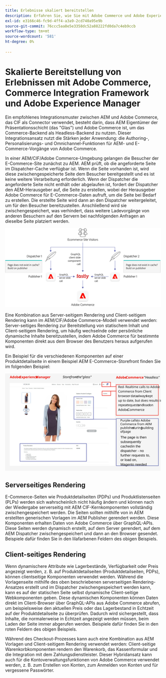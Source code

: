```yaml
---
title: Erlebnisse skaliert bereitstellen
description: Erfahren Sie, wie Sie mit Adobe Commerce und Adobe Experience Manager Erlebnisse bedarfsgerecht bereitstellen können.
exl-id: e3166c46-fc9d-4ff4-a3a9-2cd740a95e9b
source-git-commit: 76ccc5aa8e5e3358dc52a88222fd0da7c4eb9ccb
workflow-type: tm+mt
source-wordcount: '581'
ht-degree: 0%

---
```


# Skalierte Bereitstellung von Erlebnissen mit Adobe Commerce, Commerce Integration Framework und Adobe Experience Manager

Ein empfohlenes Integrationsmuster zwischen AEM und Adobe Commerce, das CIF als Connector verwendet, besteht darin, dass AEM Eigentümer der Präsentationsschicht (das &quot;Glas&quot;) und Adobe Commerce ist, um das Commerce-Backend als Headless-Backend zu nutzen. Dieser Integrationsansatz nutzt die Stärken jeder Anwendung: die Authoring-, Personalisierungs- und Omnichannel-Funktionen für AEM- und E-Commerce-Vorgänge von Adobe Commerce.

In einer AEM/CIF/Adobe Commerce-Umgebung gelangen die Besucher der E-Commerce-Site zunächst zu AEM. AEM prüft, ob die angeforderte Seite im Dispatcher-Cache verfügbar ist. Wenn die Seite vorhanden ist, wird diese zwischengespeicherte Seite dem Besucher bereitgestellt und es ist keine weitere Verarbeitung erforderlich. Wenn der Dispatcher die angeforderte Seite nicht enthält oder abgelaufen ist, fordert der Dispatcher den AEM-Herausgeber auf, die Seite zu erstellen, wobei der Herausgeber Adobe Commerce für E-Commerce-Daten aufruft, um die Seite bei Bedarf zu erstellen. Die erstellte Seite wird dann an den Dispatcher weitergeleitet, um für den Besucher bereitzustellen. Anschließend wird sie zwischengespeichert, was verhindert, dass weitere Ladevorgänge von anderen Besuchern auf den Servern bei nachfolgenden Anfragen an dieselbe Seite platziert werden.

![Übersichtsdiagramm zur Architektur von Adobe Experience Manager und Adobe Commerce](../assets/commerce-at-scale/overview.png)

Eine Kombination aus Server-seitigem Rendering und Client-seitigem Rendering kann im AEM/CIF/Adobe Commerce-Modell verwendet werden: Server-seitiges Rendering zur Bereitstellung von statischem Inhalt und Client-seitigem Rendering, um häufig wechselnde oder persönliche dynamische Inhalte bereitzustellen, indem Adobe Commerce für bestimmte Komponenten direkt aus dem Browser des Benutzers heraus aufgerufen wird.

Ein Beispiel für die verschiedenen Komponenten auf einer Produktdetailseite in einem Beispiel AEM E-Commerce-Storefront finden Sie im folgenden Beispiel:

![Übersichtsdiagramm zur Architektur von Adobe Experience Manager und Adobe Commerce](../assets/commerce-at-scale/product-details-page.svg)

## Serverseitiges Rendering

E-Commerce-Seiten wie Produktdetailseiten (PDPs) und Produktlistenseiten (PLPs) werden sich wahrscheinlich nicht häufig ändern und können nach der Wiedergabe serverseitig mit AEM CIF-Kernkomponenten vollständig zwischengespeichert werden. Die Seiten sollten mithilfe von in AEM erstellten generischen Vorlagen im AEM Publisher gerendert werden. Diese Komponenten erhalten Daten von Adobe Commerce über GraphQL-APIs. Diese Seiten werden dynamisch erstellt, auf dem Server gerendert, auf dem AEM Dispatcher zwischengespeichert und dann an den Browser gesendet. Beispiele dafür finden Sie in den lilafarbenen Feldern des obigen Beispiels.

## Client-seitiges Rendering

Wenn dynamischere Attribute wie Lagerbestände, Verfügbarkeit oder Preis angezeigt werden, z. B. auf Produktdetailseiten (Produktdetailseiten, PDPs), können clientseitige Komponenten verwendet werden. Während die Vorlagenseite mithilfe des oben beschriebenen serverseitigen Rendering-Ansatzes erstellt und im Dispatcher zwischengespeichert werden kann, kann es auf der statischen Seite selbst dynamische Client-seitige Webkomponenten geben. Diese dynamischen Komponenten können Daten direkt im Client-Browser über GraphQL-APIs aus Adobe Commerce abrufen, um beispielsweise den aktuellen Preis oder das Lagerbestand in Echtzeit auf der Produktdetailseite zu überprüfen. Dadurch wird sichergestellt, dass Inhalte, die normalerweise in Echtzeit angezeigt werden müssen, beim Laden der Seite immer abgerufen werden. Beispiele dafür finden Sie in den roten Feldern des obigen Beispiels.

Während des Checkout-Prozesses kann auch eine Kombination aus AEM Vorlagen und Client-seitigem Rendering verwendet werden: Client-seitige Warenkorbkomponenten rendern den Warenkorb, das Kassenformular und die Integration mit dem Zahlungsdienstleister. Dieser Hybridansatz kann auch für die Kontoverwaltungsfunktionen von Adobe Commerce verwendet werden, z. B. zum Erstellen von Konten, zum Anmelden von Konten und für vergessene Passwörter.
